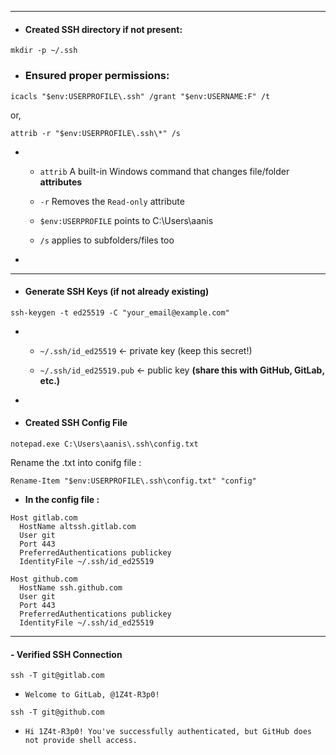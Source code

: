 
---
- ####  Created SSH directory if not present:

```
mkdir -p ~/.ssh
```

- ### Ensured proper permissions:

```
icacls "$env:USERPROFILE\.ssh" /grant "$env:USERNAME:F" /t
```

or,

```
attrib -r "$env:USERPROFILE\.ssh\*" /s
```

- 
	- `attrib`  A built-in Windows command that changes file/folder **attributes**
	
	- `-r` Removes the `Read-only` attribute
	
	- `$env:USERPROFILE` points to C:\Users\aanis
	
	- `/s` applies to subfolders/files too
- 

---

- #### Generate SSH Keys (if not already existing)

```
ssh-keygen -t ed25519 -C "your_email@example.com"
```

- 
	- `~/.ssh/id_ed25519` ← private key (keep this secret!)
	
	-  `~/.ssh/id_ed25519.pub`  ← public key **(share this with GitHub, GitLab, etc.)**
- 

- #### Created SSH Config File

```
notepad.exe C:\Users\aanis\.ssh\config.txt
```

Rename the .txt into conifg file :

```
Rename-Item "$env:USERPROFILE\.ssh\config.txt" "config"
```

- **In the config file :**

```
Host gitlab.com
  HostName altssh.gitlab.com
  User git
  Port 443
  PreferredAuthentications publickey
  IdentityFile ~/.ssh/id_ed25519

Host github.com
  HostName ssh.github.com
  User git
  Port 443
  PreferredAuthentications publickey
  IdentityFile ~/.ssh/id_ed25519
```

---
#### - Verified SSH Connection

```
ssh -T git@gitlab.com
```

-  `Welcome to GitLab, @1Z4t-R3p0!`

```
ssh -T git@github.com
```

-  `Hi 1Z4t-R3p0! You've successfully authenticated, but GitHub does not provide shell access.`

